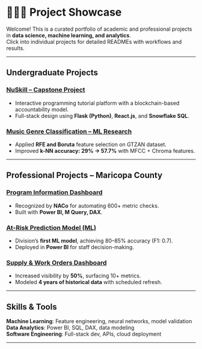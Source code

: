 # 👨🏻‍💻 Project Showcase

Welcome! This is a curated portfolio of academic and professional projects in **data science, machine learning, and analytics**.  
Click into individual projects for detailed READMEs with workflows and results.

---

## Undergraduate Projects

### [NuSkill – Capstone Project](./Undergraduate-Projects/NuSkill-Capstone/)
- Interactive programming tutorial platform with a blockchain-based accountability model.  
- Full-stack design using **Flask (Python)**, **React.js**, and **Snowflake SQL**.  

### [Music Genre Classification – ML Research](./Undergraduate-Projects/ML-Research-Paper/)
- Applied **RFE and Boruta** feature selection on GTZAN dataset.  
- Improved **k-NN accuracy: 29% → 57.7%** with MFCC + Chroma features.  

---

## Professional Projects – Maricopa County

### [Program Information Dashboard](./Professional-Projects/Program-Info-Dashboard/)
- Recognized by **NACo** for automating 600+ metric checks.  
- Built with **Power BI, M Query, DAX**.  

### [At-Risk Prediction Model (ML)](./Professional-Projects/At-Risk-Prediction-Model/)
- Division’s **first ML model**, achieving 80–85% accuracy (F1: 0.7).  
- Deployed in **Power BI** for staff decision-making.  

### [Supply & Work Orders Dashboard](./Professional-Projects/Facilities-Dashboard/)
- Increased visibility by **50%**, surfacing 10+ metrics.  
- Modeled **4 years of historical data** with scheduled refresh.  

---

## Skills & Tools

**Machine Learning**: Feature engineering, neural networks, model validation  
**Data Analytics**: Power BI, SQL, DAX, data modeling  
**Software Engineering**: Full-stack dev, APIs, cloud deployment  

---



